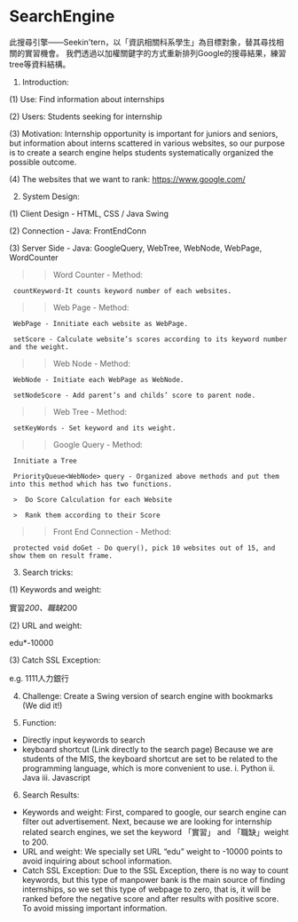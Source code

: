 # SearchEngine
此搜尋引擎——Seekin'tern，以「資訊相關科系學生」為目標對象，替其尋找相關的實習機會。
我們透過以加權關鍵字的方式重新排列Google的搜尋結果，練習tree等資料結構。 



1. Introduction:

(1)	Use:
Find information about internships

(2)	Users:
Students seeking for internship

(3)	Motivation: 
Internship opportunity is important for juniors and seniors, but information about interns scattered in various websites, so our purpose is to create a search engine helps students systematically organized the possible outcome.

(4)	The websites that we want to rank: https://www.google.com/


2. 	System Design:

(1) Client Design - HTML, CSS / Java Swing

(2) Connection - Java: FrontEndConn

(3) Server Side - Java: GoogleQuery, WebTree, WebNode, WebPage, WordCounter
 
  >> Word Counter - Method:

     countKeyword-It counts keyword number of each websites.
     
  >> Web Page - Method:

     WebPage - Innitiate each website as WebPage.	
     
     setScore - Calculate website’s scores according to its keyword number and the weight.
     
  >> Web Node - Method:
  
     WebNode - Initiate each WebPage as WebNode.
     
     setNodeScore - Add parent’s and childs’ score to parent node.
     
  >> Web Tree - Method:
  
     setKeyWords - Set keyword and its weight.
     
  >> Google Query - Method:
  
     Innitiate a Tree
     
     PriorityQueue<WebNode> query - Organized above methods and put them into this method which has two functions.
     
     >	Do Score Calculation for each Website
     
     >	Rank them according to their Score
     
  >> Front End Connection - Method:
  
     protected void doGet - Do query(), pick 10 websites out of 15, and show them on result frame. 

  
3. Search tricks:

(1)	Keywords and weight:

實習*200、職缺*200

(2)	URL and weight:

edu*-10000

(3)	Catch SSL Exception:

e.g. 1111人力銀行
  
  
4. Challenge:
Create a Swing version of search engine with bookmarks (We did it!)
  
  
5. Function:
-	Directly input keywords to search
-	keyboard shortcut (Link directly to the search page)
  Because we are students of the MIS, the keyboard shortcut are set to be related to the programming language, which is more convenient to use.
  i.	Python
  ii.	Java
  iii.	Javascript
  
  
6. Search Results: 
-	Keywords and weight:
  First, compared to google, our search engine can filter out advertisement. Next, because we are looking for internship related search engines, we set the keyword 「實習」 and 「職缺」weight to 200. 
-	URL and weight:
  We specially set URL “edu” weight to -10000 points to avoid inquiring about school information. 
-	Catch SSL Exception:
  Due to the SSL Exception, there is no way to count keywords, but this type of manpower bank is the main source of finding internships, so we set this type of     webpage to zero, that is, it will be ranked before the negative score and after results with positive score. To avoid missing important information.
